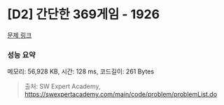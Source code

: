 # [D2] 간단한 369게임 - 1926 

[문제 링크](https://swexpertacademy.com/main/code/problem/problemDetail.do?contestProbId=AV5PTeo6AHUDFAUq) 

### 성능 요약

메모리: 56,928 KB, 시간: 128 ms, 코드길이: 261 Bytes



> 출처: SW Expert Academy, https://swexpertacademy.com/main/code/problem/problemList.do
